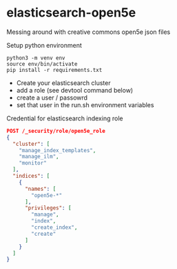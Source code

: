 # elasticsearch-open5e
Messing around with creative commons open5e json files

Setup python environment
```
python3 -m venv env
source env/bin/activate
pip install -r requirements.txt
```

* Create your elasticsearch cluster
* add a role (see devtool command below)
* create a user / passowrd 
* set that user in the run.sh environment variables



Credential for elasticsearch indexing role

```json
POST /_security/role/open5e_role
{
  "cluster": [
    "manage_index_templates",
    "manage_ilm",
    "monitor"
  ],
  "indices": [
    {
      "names": [
        "open5e-*"
      ],
      "privileges": [
        "manage",
        "index",
        "create_index",
        "create"
      ]
    }
  ]
}
```